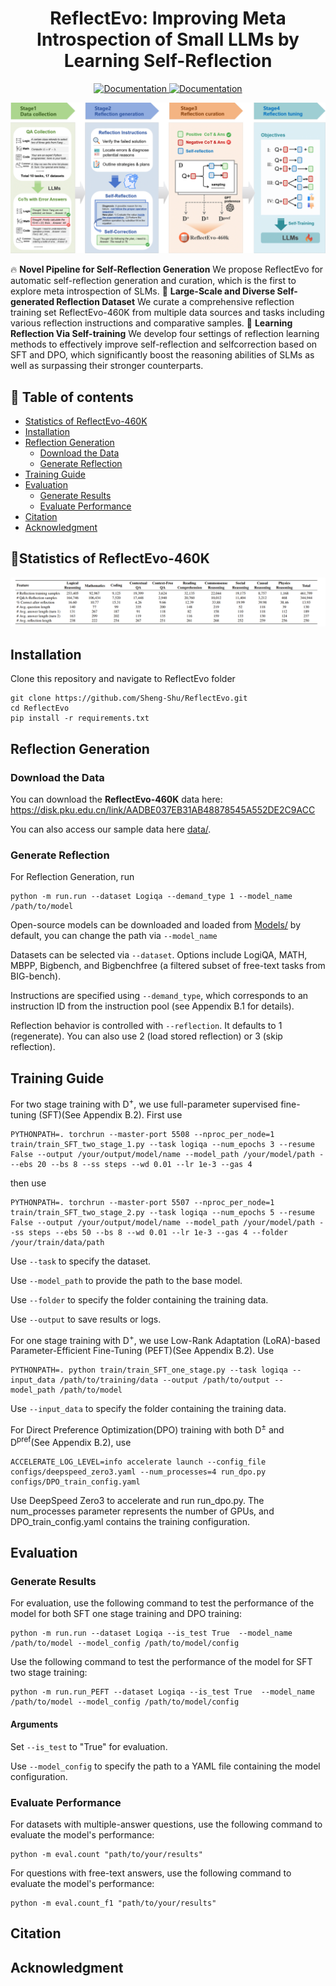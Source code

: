 <h1 align="center">ReflectEvo: Improving Meta Introspection of Small LLMs  by Learning Self-Reflection</h1>

  
<p align="center">
    <a href="https://huggingface.co/datasets/bigai-nlco/ReflectionEvo">
        <img alt="Documentation" src="https://img.shields.io/badge/Dataset-HF Data-yellow.svg">
    </a>
    <a href="https://arxiv.org/abs/2505.16475">
        <img alt="Documentation" src="https://img.shields.io/badge/Paper-arXiv-red.svg">
    </a>
</p>


![Overall Pipeline](assets/overall.png)

🔥 **Novel Pipeline for Self-Reflection Generation** We propose ReflectEvo for automatic self-reflection generation and curation, which is the first to explore meta introspection of SLMs.
📝 **Large-Scale and Diverse Self-generated Reflection Dataset** We curate a comprehensive reflection training set ReflectEvo-460K from multiple data sources and tasks including various reflection instructions and comparative samples.
🤔 **Learning Reflection Via Self-training** We develop four settings of reflection learning methods to effectively improve self-reflection and selfcorrection based on SFT and DPO, which significantly boost the reasoning abilities of SLMs as well as surpassing their stronger counterparts.


## 📖 Table of contents
- [Statistics of ReflectEvo-460K](#statistics-of-reflectevo-460k)
- [Installation](#installation)
- [Reflection Generation](#reflection-generation)
  - [Download the Data](#download-the-data)
  - [Generate Reflection](#generate-reflection)
- [Training Guide](#training-guide)
- [Evaluation](#evaluation)
  - [Generate Results](#generate-results)
  - [Evaluate Performance](#evaluate-performance)
- [Citation](#citation)
- [Acknowledgment](#acknowledgment)
  
## 📌Statistics of ReflectEvo-460K
![Statistics](assets/statistics.png)
## Installation
Clone this repository and navigate to ReflectEvo folder
   
   ```
   git clone https://github.com/Sheng-Shu/ReflectEvo.git
   cd ReflectEvo
   pip install -r requirements.txt
   ```
   
## Reflection Generation
### Download the Data
You can download the **ReflectEvo-460K** data here: https://disk.pku.edu.cn/link/AADBE037EB31AB48878545A552DE2C9ACC

You can also access our sample data here [data/](data/).

### Generate Reflection
For Reflection Generation, run
```
python -m run.run --dataset Logiqa --demand_type 1 --model_name /path/to/model
```
Open-source models can be downloaded and loaded from [Models/](Models/) by default, you can change the path via `--model_name`

Datasets can be selected via `--dataset`. Options include LogiQA, MATH, MBPP, Bigbench, and Bigbenchfree (a filtered subset of free-text tasks from BIG-bench).

Instructions are specified using `--demand_type`, which corresponds to an instruction ID from the instruction pool (see Appendix B.1 for details).

Reflection behavior is controlled with `--reflection`. It defaults to 1 (regenerate). You can also use 2 (load stored reflection) or 3 (skip reflection).


## Training Guide

For two stage training with D<sup>+</sup>, we use full-parameter supervised fine-tuning (SFT)(See Appendix B.2). First use
```
PYTHONPATH=. torchrun --master-port 5508 --nproc_per_node=1 train/train_SFT_two_stage_1.py --task logiqa --num_epochs 3 --resume False --output /your/output/model/name --model_path /your/model/path ---ebs 20 --bs 8 --ss steps --wd 0.01 --lr 1e-3 --gas 4
```

then use
```
PYTHONPATH=. torchrun --master-port 5507 --nproc_per_node=1 train/train_SFT_two_stage_2.py --task logiqa --num_epochs 5 --resume False --output /your/output/model/name --model_path /your/model/path --ss steps --ebs 50 --bs 8 --wd 0.01 --lr 1e-3 --gas 4 --folder /your/train/data/path
```

Use `--task` to specify the dataset.

Use `--model_path` to provide the path to the base model.

Use `--folder` to specify the folder containing the training data.

Use `--output` to save results or logs.


For one stage training with D<sup>+</sup>, we use Low-Rank Adaptation (LoRA)-based Parameter-Efficient Fine-Tuning (PEFT)(See Appendix B.2). Use
```
PYTHONPATH=. python train/train_SFT_one_stage.py --task logiqa --input_data /path/to/training/data --output /path/to/output --model_path /path/to/model
```

Use `--input_data` to specify the folder containing the training data.


For Direct Preference Optimization(DPO) training with both D<sup>±</sup> and D<sup>pref</sup>(See Appendix B.2), use
```
ACCELERATE_LOG_LEVEL=info accelerate launch --config_file configs/deepspeed_zero3.yaml --num_processes=4 run_dpo.py configs/DPO_train_config.yaml
```
Use DeepSpeed Zero3 to accelerate and run run_dpo.py. The num_processes parameter represents the number of GPUs, and DPO_train_config.yaml contains the training configuration.

## Evaluation
### Generate Results

For evaluation, use the following command to test the performance of the model for both SFT one stage training and DPO training:

```
python -m run.run --dataset Logiqa --is_test True  --model_name /path/to/model --model_config /path/to/model/config
```


Use the following command to test the performance of the model for SFT two stage training:

```
python -m run.run_PEFT --dataset Logiqa --is_test True  --model_name /path/to/model --model_config /path/to/model/config
```

#### Arguments

Set `--is_test` to "True" for evaluation.

Use `--model_config` to specify the path to a YAML file containing the model configuration.

### Evaluate Performance

For datasets with multiple-answer questions, use the following command to evaluate the model's performance:

```
python -m eval.count "path/to/your/results"
```

For questions with free-text answers, use the following command to evaluate the model's performance:

```
python -m eval.count_f1 "path/to/your/results"
```

## Citation

## Acknowledgment

